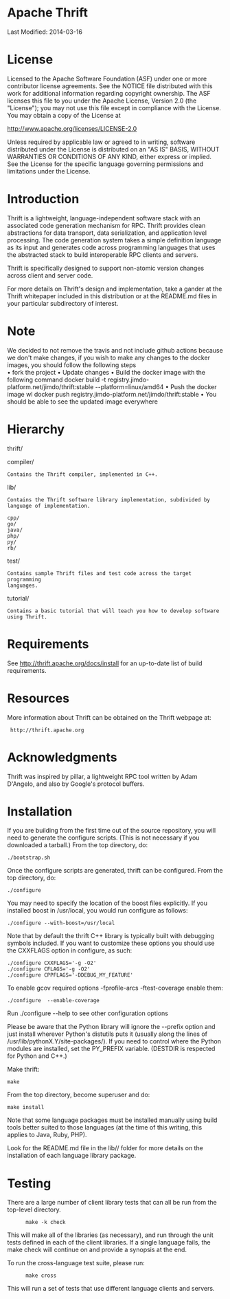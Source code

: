 Apache Thrift
=============

Last Modified: 2014-03-16

License
=======

Licensed to the Apache Software Foundation (ASF) under one
or more contributor license agreements. See the NOTICE file
distributed with this work for additional information
regarding copyright ownership. The ASF licenses this file
to you under the Apache License, Version 2.0 (the
"License"); you may not use this file except in compliance
with the License. You may obtain a copy of the License at

http://www.apache.org/licenses/LICENSE-2.0

Unless required by applicable law or agreed to in writing,
software distributed under the License is distributed on an
"AS IS" BASIS, WITHOUT WARRANTIES OR CONDITIONS OF ANY
KIND, either express or implied. See the License for the
specific language governing permissions and limitations
under the License.

Introduction
============

Thrift is a lightweight, language-independent software stack with an
associated code generation mechanism for RPC. Thrift provides clean
abstractions for data transport, data serialization, and application
level processing. The code generation system takes a simple definition
language as its input and generates code across programming languages that
uses the abstracted stack to build interoperable RPC clients and servers.

Thrift is specifically designed to support non-atomic version changes
across client and server code.

For more details on Thrift's design and implementation, take a gander at
the Thrift whitepaper included in this distribution or at the README.md files
in your particular subdirectory of interest.

Note
============

We decided to not remove the travis and not include github actions because we don't make changes, if you wish to make any changes to the docker images, you should follow the following steps   
• fork the project
• Update changes
• Build the docker image with the following command
docker build -t registry.jimdo-platform.net/jimdo/thrift:stable --platform=linux/amd64
• Push the docker image
wl docker push registry.jimdo-platform.net/jimdo/thrift:stable
• You should be able to see the updated image everywhere

Hierarchy
=========

thrift/

compiler/

    Contains the Thrift compiler, implemented in C++.

lib/

    Contains the Thrift software library implementation, subdivided by
    language of implementation.

    cpp/
    go/
    java/
    php/
    py/
    rb/

test/

    Contains sample Thrift files and test code across the target programming
    languages.

tutorial/

    Contains a basic tutorial that will teach you how to develop software
    using Thrift.

Requirements
============

See http://thrift.apache.org/docs/install for an up-to-date list of build requirements.

Resources
=========

More information about Thrift can be obtained on the Thrift webpage at:

     http://thrift.apache.org

Acknowledgments
===============

Thrift was inspired by pillar, a lightweight RPC tool written by Adam D'Angelo,
and also by Google's protocol buffers.

Installation
============

If you are building from the first time out of the source repository, you will
need to generate the configure scripts.  (This is not necessary if you
downloaded a tarball.)  From the top directory, do:

    ./bootstrap.sh

Once the configure scripts are generated, thrift can be configured.
From the top directory, do:

    ./configure

You may need to specify the location of the boost files explicitly.
If you installed boost in /usr/local, you would run configure as follows:

    ./configure --with-boost=/usr/local

Note that by default the thrift C++ library is typically built with debugging
symbols included. If you want to customize these options you should use the
CXXFLAGS option in configure, as such:

    ./configure CXXFLAGS='-g -O2'
    ./configure CFLAGS='-g -O2'
    ./configure CPPFLAGS='-DDEBUG_MY_FEATURE'

To enable gcov required options -fprofile-arcs -ftest-coverage enable them:

    ./configure  --enable-coverage

Run ./configure --help to see other configuration options

Please be aware that the Python library will ignore the --prefix option
and just install wherever Python's distutils puts it (usually along
the lines of /usr/lib/pythonX.Y/site-packages/).  If you need to control
where the Python modules are installed, set the PY_PREFIX variable.
(DESTDIR is respected for Python and C++.)

Make thrift:

	make

From the top directory, become superuser and do:

	make install

Note that some language packages must be installed manually using build tools
better suited to those languages (at the time of this writing, this applies
to Java, Ruby, PHP).

Look for the README.md file in the lib/<language>/ folder for more details on the
installation of each language library package.

Testing
=======

There are a large number of client library tests that can all be run
from the top-level directory.

          make -k check

This will make all of the libraries (as necessary), and run through
the unit tests defined in each of the client libraries. If a single
language fails, the make check will continue on and provide a synopsis
at the end.

To run the cross-language test suite, please run:

          make cross

This will run a set of tests that use different language clients and
servers.
